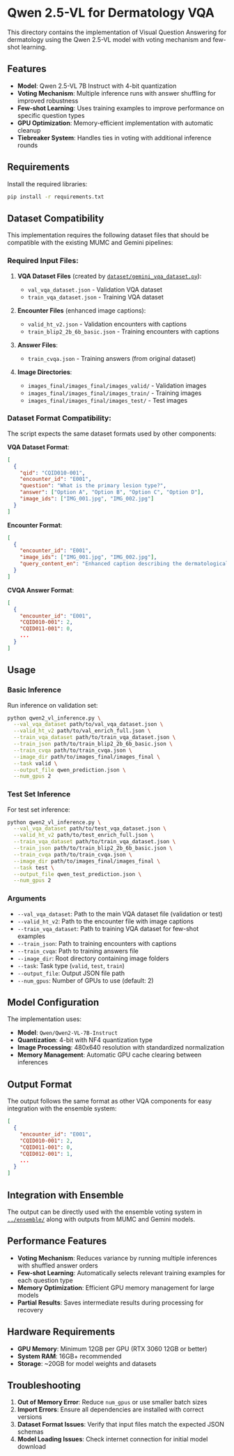 # Qwen 2.5-VL for Dermatology VQA

This directory contains the implementation of Visual Question Answering for dermatology using the Qwen 2.5-VL model with voting mechanism and few-shot learning.

## Features

- **Model**: Qwen 2.5-VL 7B Instruct with 4-bit quantization
- **Voting Mechanism**: Multiple inference runs with answer shuffling for improved robustness
- **Few-shot Learning**: Uses training examples to improve performance on specific question types
- **GPU Optimization**: Memory-efficient implementation with automatic cleanup
- **Tiebreaker System**: Handles ties in voting with additional inference rounds

## Requirements

Install the required libraries:

```bash
pip install -r requirements.txt
```

## Dataset Compatibility

This implementation requires the following dataset files that should be compatible with the existing MUMC and Gemini pipelines:

### Required Input Files:

1. **VQA Dataset Files** (created by [`dataset/gemini_vqa_dataset.py`](../dataset/gemini_vqa_dataset.py)):

   - `val_vqa_dataset.json` - Validation VQA dataset
   - `train_vqa_dataset.json` - Training VQA dataset

2. **Encounter Files** (enhanced image captions):

   - `valid_ht_v2.json` - Validation encounters with captions
   - `train_blip2_2b_6b_basic.json` - Training encounters with captions

3. **Answer Files**:

   - `train_cvqa.json` - Training answers (from original dataset)

4. **Image Directories**:
   - `images_final/images_final/images_valid/` - Validation images
   - `images_final/images_final/images_train/` - Training images
   - `images_final/images_final/images_test/` - Test images

### Dataset Format Compatibility:

The script expects the same dataset formats used by other components:

**VQA Dataset Format**:

```json
[
  {
    "qid": "CQID010-001",
    "encounter_id": "E001",
    "question": "What is the primary lesion type?",
    "answer": ["Option A", "Option B", "Option C", "Option D"],
    "image_ids": ["IMG_001.jpg", "IMG_002.jpg"]
  }
]
```

**Encounter Format**:

```json
[
  {
    "encounter_id": "E001",
    "image_ids": ["IMG_001.jpg", "IMG_002.jpg"],
    "query_content_en": "Enhanced caption describing the dermatological condition..."
  }
]
```

**CVQA Answer Format**:

```json
[
  {
    "encounter_id": "E001",
    "CQID010-001": 2,
    "CQID011-001": 0,
    ...
  }
]
```

## Usage

### Basic Inference

Run inference on validation set:

```bash
python qwen2_vl_inference.py \
  --val_vqa_dataset path/to/val_vqa_dataset.json \
  --valid_ht_v2 path/to/val_enrich_full.json \
  --train_vqa_dataset path/to/train_vqa_dataset.json \
  --train_json path/to/train_blip2_2b_6b_basic.json \
  --train_cvqa path/to/train_cvqa.json \
  --image_dir path/to/images_final/images_final \
  --task valid \
  --output_file qwen_prediction.json \
  --num_gpus 2
```

### Test Set Inference

For test set inference:

```bash
python qwen2_vl_inference.py \
  --val_vqa_dataset path/to/test_vqa_dataset.json \
  --valid_ht_v2 path/to/test_enrich_full.json \
  --train_vqa_dataset path/to/train_vqa_dataset.json \
  --train_json path/to/train_blip2_2b_6b_basic.json \
  --train_cvqa path/to/train_cvqa.json \
  --image_dir path/to/images_final/images_final \
  --task test \
  --output_file qwen_test_prediction.json \
  --num_gpus 2
```

### Arguments

- `--val_vqa_dataset`: Path to the main VQA dataset file (validation or test)
- `--valid_ht_v2`: Path to the encounter file with image captions
- `--train_vqa_dataset`: Path to training VQA dataset for few-shot examples
- `--train_json`: Path to training encounters with captions
- `--train_cvqa`: Path to training answers file
- `--image_dir`: Root directory containing image folders
- `--task`: Task type (`valid`, `test`, `train`)
- `--output_file`: Output JSON file path
- `--num_gpus`: Number of GPUs to use (default: 2)

## Model Configuration

The implementation uses:

- **Model**: `Qwen/Qwen2-VL-7B-Instruct`
- **Quantization**: 4-bit with NF4 quantization type
- **Image Processing**: 480x640 resolution with standardized normalization
- **Memory Management**: Automatic GPU cache clearing between inferences

## Output Format

The output follows the same format as other VQA components for easy integration with the ensemble system:

```json
[
  {
    "encounter_id": "E001",
    "CQID010-001": 2,
    "CQID011-001": 0,
    "CQID012-001": 1,
    ...
  }
]
```

## Integration with Ensemble

The output can be directly used with the ensemble voting system in [`../ensemble/`](../ensemble/) along with outputs from MUMC and Gemini models.

## Performance Features

- **Voting Mechanism**: Reduces variance by running multiple inferences with shuffled answer orders
- **Few-shot Learning**: Automatically selects relevant training examples for each question type
- **Memory Optimization**: Efficient GPU memory management for large models
- **Partial Results**: Saves intermediate results during processing for recovery

## Hardware Requirements

- **GPU Memory**: Minimum 12GB per GPU (RTX 3060 12GB or better)
- **System RAM**: 16GB+ recommended
- **Storage**: ~20GB for model weights and datasets

## Troubleshooting

1. **Out of Memory Error**: Reduce `num_gpus` or use smaller batch sizes
2. **Import Errors**: Ensure all dependencies are installed with correct versions
3. **Dataset Format Issues**: Verify that input files match the expected JSON schemas
4. **Model Loading Issues**: Check internet connection for initial model download
